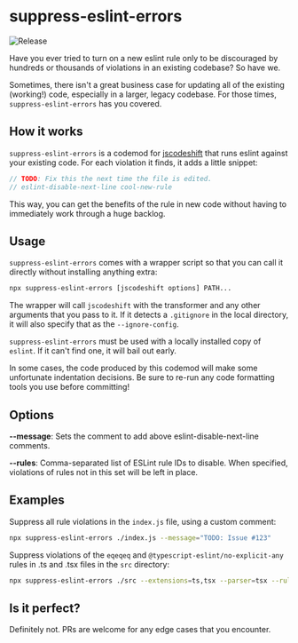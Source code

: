 # suppress-eslint-errors

![Release](https://github.com/amanda-mitchell/suppress-eslint-errors/workflows/Release/badge.svg)

Have you ever tried to turn on a new eslint rule only to be discouraged by hundreds or thousands of violations in an existing codebase?
So have we.

Sometimes, there isn't a great business case for updating all of the existing (working!) code, especially in a larger, legacy codebase.
For those times, `suppress-eslint-errors` has you covered.

## How it works

`suppress-eslint-errors` is a codemod for [jscodeshift](https://github.com/facebook/jscodeshift) that runs eslint against your existing code.
For each violation it finds, it adds a little snippet:

```javascript
// TODO: Fix this the next time the file is edited.
// eslint-disable-next-line cool-new-rule
```

This way, you can get the benefits of the rule in new code without having to immediately work through a huge backlog.

## Usage

`suppress-eslint-errors` comes with a wrapper script so that you can call it directly without installing anything extra:

```bash
npx suppress-eslint-errors [jscodeshift options] PATH...
```

The wrapper will call `jscodeshift` with the transformer and any other arguments that you pass to it.
If it detects a `.gitignore` in the local directory, it will also specify that as the `--ignore-config`.

`suppress-eslint-errors` must be used with a locally installed copy of `eslint`.
If it can't find one, it will bail out early.

In some cases, the code produced by this codemod will make some unfortunate indentation decisions.
Be sure to re-run any code formatting tools you use before committing!

## Options

**--message**: Sets the comment to add above eslint-disable-next-line comments.

**--rules**: Comma-separated list of ESLint rule IDs to disable. When specified, violations of rules not in this set will be left in place.

## Examples

Suppress all rule violations in the `index.js` file, using a custom comment:

```bash
npx suppress-eslint-errors ./index.js --message="TODO: Issue #123"
```

Suppress violations of the `eqeqeq` and `@typescript-eslint/no-explicit-any` rules in .ts and .tsx files in the `src` directory:

```bash
npx suppress-eslint-errors ./src --extensions=ts,tsx --parser=tsx --rules=eqeqeq,@typescript-eslint/no-explicit-any
```

## Is it perfect?

Definitely not. PRs are welcome for any edge cases that you encounter.
